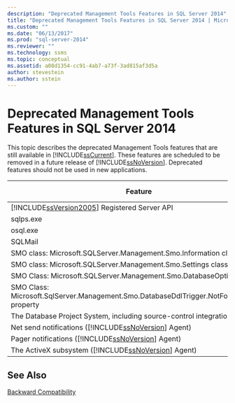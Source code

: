 ```yaml
---
description: "Deprecated Management Tools Features in SQL Server 2014"
title: "Deprecated Management Tools Features in SQL Server 2014 | Microsoft Docs"
ms.custom: ""
ms.date: "06/13/2017"
ms.prod: "sql-server-2014"
ms.reviewer: ""
ms.technology: ssms
ms.topic: conceptual
ms.assetid: a08d1354-cc91-4ab7-a73f-3ad815af3d5a
author: stevestein
ms.author: sstein
---
```

# Deprecated Management Tools Features in SQL Server 2014
  This topic describes the deprecated Management Tools features that are still available in [!INCLUDE[ssCurrent](../includes/sscurrent-md.md)]. These features are scheduled to be removed in a future release of [!INCLUDE[ssNoVersion](../includes/ssnoversion-md.md)]. Deprecated features should not be used in new applications.  
  
|Feature|Deprecation stage|  
|-------------|-----------------------|  
|[!INCLUDE[ssVersion2005](../includes/ssversion2005-md.md)] Registered Server API|Announcement|  
|sqlps.exe|Warning|  
|osql.exe|Warning|  
|SQLMail|Warning|  
|SMO class: Microsoft.SQLServer.Management.Smo.Information class|Announcement|  
|SMO class: Microsoft.SQLServer.Management.Smo.Settings class|Announcement|  
|SMO Class: Microsoft.SQLServer.Management.Smo.DatabaseOptions class|Announcement|  
|SMO Class: Microsoft.SqlServer.Management.Smo.DatabaseDdlTrigger.NotForReplication property|Announcement|  
|The Database Project System, including source-control integration, in SSMS|Announcement|  
|Net send notifications ([!INCLUDE[ssNoVersion](../includes/ssnoversion-md.md)] Agent)|Announcement|  
|Pager notifications ([!INCLUDE[ssNoVersion](../includes/ssnoversion-md.md)] Agent)|Announcement|  
|The ActiveX subsystem ([!INCLUDE[ssNoVersion](../includes/ssnoversion-md.md)] Agent)|Announcement|  
  
## See Also  
 [Backward Compatibility](../../2014/getting-started/backward-compatibility.md)  
  
  

